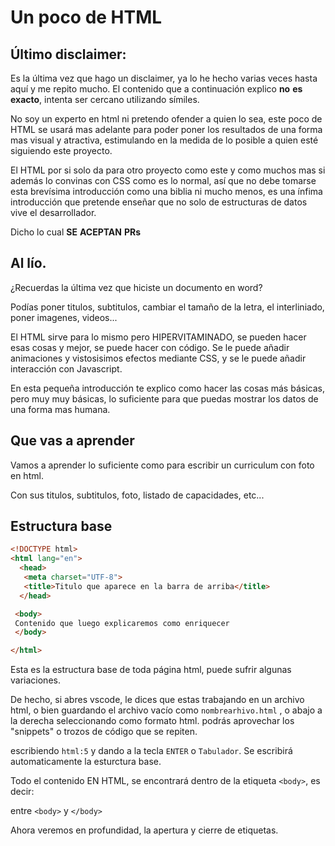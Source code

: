# Un poco de HTML

## Último disclaimer:

Es la última vez que hago un disclaimer, ya lo he hecho varias veces hasta aquí y me repito mucho.
El contenido que a continuación explico **no** **es** **exacto**, intenta ser cercano utilizando símiles.

No soy un experto en html ni pretendo ofender a quien lo sea, este poco de HTML se usará mas adelante para
poder poner los resultados de una forma mas visual y atractiva, estimulando en la medida de lo posible a quien
esté siguiendo este proyecto.

El HTML por si solo da para otro proyecto como este y como muchos mas si además lo convinas con CSS como es lo normal,
así que no debe tomarse esta brevísima introducción como una biblia ni mucho menos, es una ínfima introducción que pretende
enseñar que no solo de estructuras de datos vive el desarrollador.

Dicho lo cual **SE** **ACEPTAN** **PRs**

## Al lío.

¿Recuerdas la última vez que hiciste un documento en word?

Podías poner titulos, subtitulos, cambiar el tamaño de la letra, el interliniado, poner imagenes, videos...

El HTML sirve para lo mismo pero HIPERVITAMINADO, se pueden hacer esas cosas y mejor, se puede hacer con código.
Se le puede añadir animaciones y vistosisimos efectos mediante CSS, y se le puede añadir interacción con Javascript.

En esta pequeña introducción te explico como hacer las cosas más básicas, pero muy muy básicas, lo suficiente para
que puedas mostrar los datos de una forma mas humana.

## Que vas a aprender

Vamos a aprender lo suficiente como para escribir un curriculum con foto en html.

Con sus titulos, subtitulos, foto, listado de capacidades, etc...

## Estructura base

```html
<!DOCTYPE html>
<html lang="en">
  <head>
   <meta charset="UTF-8">
   <title>Titulo que aparece en la barra de arriba</title>
  </head>

 <body>
 Contenido que luego explicaremos como enriquecer
 </body>

</html>

```

Esta es la estructura base de toda página html, puede sufrir algunas variaciones.

De hecho, si abres vscode, le dices que estas trabajando en un archivo html, o bien guardando el archivo vacío como `nombrearhivo.html`
, o abajo a la derecha seleccionando como formato html. podrás aprovechar los "snippets" o trozos de código que se repiten.

escribiendo `html:5` y dando a la tecla `ENTER` o `Tabulador`. Se escribirá automaticamente la esturctura base.

Todo el contenido EN HTML, se encontrará dentro de la etiqueta `<body>`, es decir:

entre `<body>` y `</body>`

Ahora veremos en profundidad, la apertura y cierre de etiquetas.